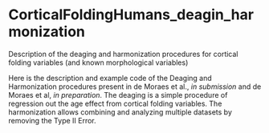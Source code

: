 # CorticalFoldingHumans_deagin_harmonization
 Description of the deaging and harmonization procedures for cortical folding variables (and known morphological variables)

Here is the description and example code of the Deaging and Harmonization procedures present in de Moraes et al., *in submission* and de Moraes et al, *in preparation*.
The deaging is a simple procedure of regression out the age effect from cortical folding variables. The harmonization allows combining and analyzing multiple datasets by removing the Type II Error. 
